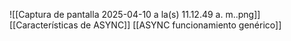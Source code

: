 ![[Captura de pantalla 2025-04-10 a la(s) 11.12.49 a. m..png]]
[[Características de ASYNC]] 
[[ASYNC funcionamiento genérico]] 